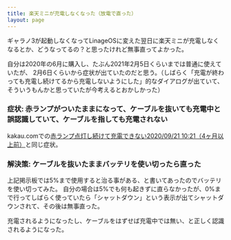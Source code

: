 ```yaml
---
title: 楽天ミニが充電しなくなった（放電で直った）
layout: page
---
```

ギャラノ3が起動しなくなってLinageOSに変えた翌日に楽天ミニが充電しなくなるとか、どうなってるの？と思ったけれど無事直ってよかった。

自分は2020年の6月に購入し、たぶん2021年2月5日くらいまでは普通に使えていたが、
2月6日くらいから症状が出ていたのだと思う。（しばらく「充電が終わっても充電し続けてるから充電しないようにした」的なダイアログが出ていて、そういうもんかと思っていたが今考えるとおかしかった）

### 症状: 赤ランプがついたままになって、ケーブルを抜いても充電中と誤認識していて、ケーブルを指しても充電されない

kakau.comでの[赤ランプ点灯し続けて充電できない2020/09/21 10:21（4ヶ月以上前）](https://bbs.kakaku.com/bbs/J0000032323/SortID=23677173/)と同じ症状。

### 解決策: ケーブルを抜いたままバッテリを使い切ったら直った

上記掲示板では5%まで使用すると治る事がある、と書いてあったのでバッテリを使い切ってみた。
自分の場合は5%でも何も起きずに直らなかったが、0%まで行ってしばらく使っていたら「シャットダウン」という表示が出てシャットダウンされて、その後は無事直った。

充電されるようになったし、ケーブルをはずせば充電中では無い、と正しく認識されるようになった。